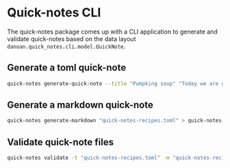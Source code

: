# Quick-notes CLI

The quick-notes package comes up with a CLI application to generate and 
validate quick-notes based on the data layout 
`danoan.quick_notes.cli.model.QuickNote`.

## Generate a toml quick-note

```bash
quick-notes generate-quick-note --title "Pumpking soup" "Today we are going to make a delicious pumpkin soup to warm it up autumn days." > quick-notes-recipes.toml 
```

## Generate a markdown quick-note

```bash
quick-notes generate-markdown "quick-notes-recipes.toml" > quick-notes-recipes.md
```

## Validate quick-note files

```bash
quick-notes validate -t "quick-notes-recipes.toml" -m "quick-notes-recipes.md"
```

